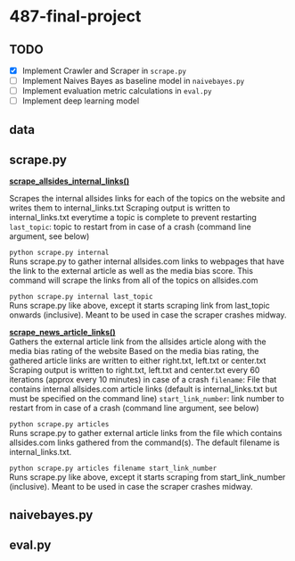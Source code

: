# 487-final-project

## TODO
- [X] Implement Crawler and Scraper in ```scrape.py```
- [ ] Implement Naives Bayes as baseline model in ```naivebayes.py```
- [ ] Implement evaluation metric calculations in ```eval.py```
- [ ] Implement deep learning model

## data


## scrape.py

<ins>**scrape_allsides_internal_links()**</ins>

Scrapes the internal allsides links for each of the topics on the website and writes them to internal_links.txt
Scraping output is written to internal_links.txt everytime a topic is complete to prevent restarting
```last_topic```: topic to restart from in case of a crash (command line argument, see below)

```python scrape.py internal```  
Runs scrape.py to gather internal allsides.com links to webpages that have the link to the external article as well as the media bias score. This command will scrape the links from all of the topics on allsides.com

```python scrape.py internal last_topic```  
Runs scrape.py like above, except it starts scraping link from last_topic onwards (inclusive). Meant to be used in case the scraper crashes midway.

<ins>**scrape_news_article_links()**</ins>  
Gathers the external article link from the allsides article along with the media bias rating of the website 
Based on the media bias rating, the gathered article links are written to either right.txt, left.txt or center.txt
Scraping output is written to right.txt, left.txt and center.txt every 60 iterations (approx every 10 minutes) in case of a crash
```filename```: File that contains internal allsides.com article links (default is internal_links.txt but must be specified on the command line)
```start_link_number```: link number to restart from in case of a crash (command line argument, see below)

```python scrape.py articles```   
Runs scrape.py to gather external article links from the file which contains allsides.com links gathered from the command(s). The default filename is internal_links.txt.

```python scrape.py articles filename start_link_number```   
Runs scrape.py like above, except it starts scraping from start_link_number (inclusive). Meant to be used in case the scraper crashes midway.


## naivebayes.py


## eval.py


